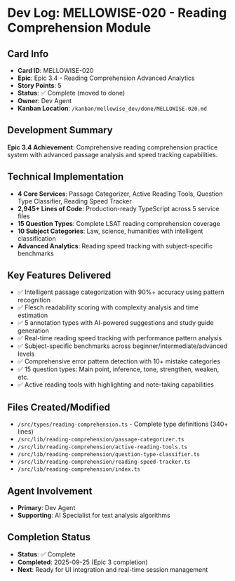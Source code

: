 # Dev Log: MELLOWISE-020 - Reading Comprehension Module

## Card Info
- **Card ID**: MELLOWISE-020
- **Epic**: Epic 3.4 - Reading Comprehension Advanced Analytics
- **Story Points**: 5
- **Status**: ✅ Complete (moved to done)
- **Owner**: Dev Agent
- **Kanban Location**: `/kanban/mellowise_dev/done/MELLOWISE-020.md`

## Development Summary
**Epic 3.4 Achievement**: Comprehensive reading comprehension practice system with advanced passage analysis and speed tracking capabilities.

## Technical Implementation
- **4 Core Services**: Passage Categorizer, Active Reading Tools, Question Type Classifier, Reading Speed Tracker
- **2,945+ Lines of Code**: Production-ready TypeScript across 5 service files
- **15 Question Types**: Complete LSAT reading comprehension coverage
- **10 Subject Categories**: Law, science, humanities with intelligent classification
- **Advanced Analytics**: Reading speed tracking with subject-specific benchmarks

## Key Features Delivered
- ✅ Intelligent passage categorization with 90%+ accuracy using pattern recognition
- ✅ Flesch readability scoring with complexity analysis and time estimation
- ✅ 5 annotation types with AI-powered suggestions and study guide generation
- ✅ Real-time reading speed tracking with performance pattern analysis
- ✅ Subject-specific benchmarks across beginner/intermediate/advanced levels
- ✅ Comprehensive error pattern detection with 10+ mistake categories
- ✅ 15 question types: Main point, inference, tone, strengthen, weaken, etc.
- ✅ Active reading tools with highlighting and note-taking capabilities

## Files Created/Modified
- `/src/types/reading-comprehension.ts` - Complete type definitions (340+ lines)
- `/src/lib/reading-comprehension/passage-categorizer.ts`
- `/src/lib/reading-comprehension/active-reading-tools.ts`
- `/src/lib/reading-comprehension/question-type-classifier.ts`
- `/src/lib/reading-comprehension/reading-speed-tracker.ts`
- `/src/lib/reading-comprehension/index.ts`

## Agent Involvement
- **Primary**: Dev Agent
- **Supporting**: AI Specialist for text analysis algorithms

## Completion Status
- **Status**: ✅ Complete
- **Completed**: 2025-09-25 (Epic 3 completion)
- **Next**: Ready for UI integration and real-time session management